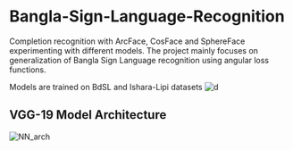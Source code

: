 # Bangla-Sign-Language-Recognition
Completion recognition with ArcFace, CosFace and SphereFace experimenting with different models. The project mainly focuses on generalization of Bangla Sign Language recognition using angular loss functions.

Models are trained on BdSL and Ishara-Lipi datasets
![d](https://user-images.githubusercontent.com/51056070/123472807-74fa0180-d619-11eb-90b1-c9420fc9640f.png)

## VGG-19 Model Architecture
![NN_arch](https://user-images.githubusercontent.com/51056070/123473019-ca361300-d619-11eb-8bd6-844421786e8e.png)
